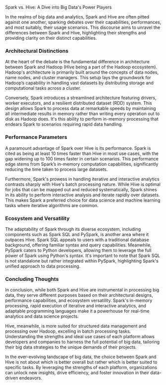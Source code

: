 Spark vs. Hive: A Dive into Big Data's Power Players

In the realms of big data and analytics, Spark and Hive are often pitted against one another, sparking debates over their capabilities, performances, and most suitably, their usage scenarios. This discourse aims to unravel the differences between Spark and Hive, highlighting their strengths and providing clarity on their distinct capabilities.

### Architectural Distinctions

At the heart of the debate is the fundamental difference in architecture between Spark and Hadoop (Hive being a part of the Hadoop ecosystem). Hadoop's architecture is primarily built around the concepts of data nodes, name nodes, and cluster managers. This setup lays the groundwork for Hadoop’s capability in handling vast datasets by distributing storage and computational tasks across a cluster.

Conversely, Spark introduces a streamlined architecture featuring drivers, worker executors, and a resilient distributed dataset (RDD) system. This design allows Spark to process data at remarkable speeds by maintaining all intermediate results in memory rather than writing every operation out to disk as Hadoop does. It's this ability to perform in-memory processing that endears Spark to scenarios requiring rapid data handling.

### Performance Parameters

A paramount advantage of Spark over Hive is its performance. Spark is cited as being at least 10 times faster than Hive in most use cases, with the gap widening up to 100 times faster in certain scenarios. This performance edge stems from Spark’s in-memory computation capabilities, significantly reducing the time taken to process large datasets.

Furthermore, Spark's prowess in handling iterative and interactive analytics contrasts sharply with Hive's batch processing nature. While Hive is optimal for jobs that can be mapped out and reduced systematically, Spark shines in its ability to perform interactive analysis and iterate rapidly over datasets. This makes Spark a preferred choice for data science and machine learning tasks where iterative algorithms are common.

### Ecosystem and Versatility

The adaptability of Spark through its diverse ecosystem, including components such as Spark SQL and PySpark, is another area where it outpaces Hive. Spark SQL appeals to users with a traditional database background, offering familiar syntax and query capabilities. Meanwhile, PySpark caters to Python developers, allowing them to leverage the full power of Spark using Python's syntax. It's important to note that Spark SQL is not standalone but rather integrated within PySpark, highlighting Spark's unified approach to data processing.

### Concluding Thoughts

In conclusion, while both Spark and Hive are instrumental in processing big data, they serve different purposes based on their architectural designs, performance capabilities, and ecosystem versatility. Spark's in-memory processing, rapid execution of iterative and interactive analytics, and adaptable programming languages make it a powerhouse for real-time analytics and data science projects.

Hive, meanwhile, is more suited for structured data management and processing over Hadoop, excelling in batch processing tasks. Understanding the strengths and ideal use cases of each platform allows developers and companies to harness the full potential of big data, tailoring their big data strategies to the unique demands of their projects.

In the ever-evolving landscape of big data, the choice between Spark and Hive is not about which is better overall but rather which is better suited to specific tasks. By leveraging the strengths of each platform, organizations can unlock new insights, drive efficiency, and foster innovation in their data-driven endeavors.